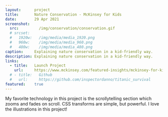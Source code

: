 ```yaml
---
layout:      project
title:       Nature Conservation - McKinsey for Kids
date:        29 Apr 2021
screenshot:
  src:         /img/conservation/conservation.gif
  # srcset:
  #   1920w:   /img/media/media_1920.png
  #   960w:    /img/media/media_960.png
  #   480w:    /img/media/media_480.png
caption:     Explaining nature conservation in a kid-friendly way.
description: Explaining nature conservation in a kid-friendly way.
links:
  - title:   Launch Project
    url:     https://www.mckinsey.com/featured-insights/mckinsey-for-kids/a-tigers-tale-about-what-nature-is-really-worth
  # - title:   Github
  #   url:     https://github.com/inspectordanno/titanic_survival
featured:    true
---
```

My favorite technology in this project is the scrollytelling section which zooms and fades on scroll. CSS transforms are simple, but powerful. I love the illustrations in this project!